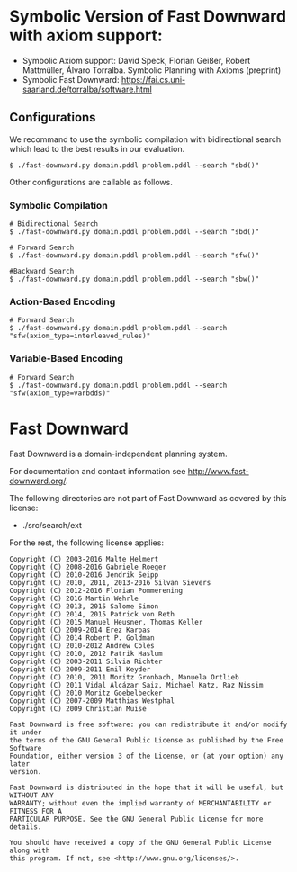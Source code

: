 # Symbolic Version of Fast Downward with axiom support:
 - Symbolic Axiom support: David Speck, Florian Geißer, Robert Mattmüller, Álvaro Torralba. Symbolic Planning with Axioms (preprint)
 - Symbolic Fast Downward: https://fai.cs.uni-saarland.de/torralba/software.html

## Configurations

We recommand to use the symbolic compilation with bidirectional search which lead to the best results in our evaluation.

```console
$ ./fast-downward.py domain.pddl problem.pddl --search "sbd()"
```

Other configurations are callable as follows.

### Symbolic Compilation

```console
# Bidirectional Search
$ ./fast-downward.py domain.pddl problem.pddl --search "sbd()"

# Forward Search
$ ./fast-downward.py domain.pddl problem.pddl --search "sfw()"

#Backward Search
$ ./fast-downward.py domain.pddl problem.pddl --search "sbw()"
```

### Action-Based Encoding
```console
# Forward Search
$ ./fast-downward.py domain.pddl problem.pddl --search "sfw(axiom_type=interleaved_rules)"
```

### Variable-Based Encoding
```console
# Forward Search
$ ./fast-downward.py domain.pddl problem.pddl --search "sfw(axiom_type=varbdds)"
```


# Fast Downward

Fast Downward is a domain-independent planning system.

For documentation and contact information see http://www.fast-downward.org/.

The following directories are not part of Fast Downward as covered by this
license:

* ./src/search/ext

For the rest, the following license applies:

```
Copyright (C) 2003-2016 Malte Helmert
Copyright (C) 2008-2016 Gabriele Roeger
Copyright (C) 2010-2016 Jendrik Seipp
Copyright (C) 2010, 2011, 2013-2016 Silvan Sievers
Copyright (C) 2012-2016 Florian Pommerening
Copyright (C) 2016 Martin Wehrle
Copyright (C) 2013, 2015 Salome Simon
Copyright (C) 2014, 2015 Patrick von Reth
Copyright (C) 2015 Manuel Heusner, Thomas Keller
Copyright (C) 2009-2014 Erez Karpas
Copyright (C) 2014 Robert P. Goldman
Copyright (C) 2010-2012 Andrew Coles
Copyright (C) 2010, 2012 Patrik Haslum
Copyright (C) 2003-2011 Silvia Richter
Copyright (C) 2009-2011 Emil Keyder
Copyright (C) 2010, 2011 Moritz Gronbach, Manuela Ortlieb
Copyright (C) 2011 Vidal Alcázar Saiz, Michael Katz, Raz Nissim
Copyright (C) 2010 Moritz Goebelbecker
Copyright (C) 2007-2009 Matthias Westphal
Copyright (C) 2009 Christian Muise

Fast Downward is free software: you can redistribute it and/or modify it under
the terms of the GNU General Public License as published by the Free Software
Foundation, either version 3 of the License, or (at your option) any later
version.

Fast Downward is distributed in the hope that it will be useful, but WITHOUT ANY
WARRANTY; without even the implied warranty of MERCHANTABILITY or FITNESS FOR A
PARTICULAR PURPOSE. See the GNU General Public License for more details.

You should have received a copy of the GNU General Public License along with
this program. If not, see <http://www.gnu.org/licenses/>.
```
